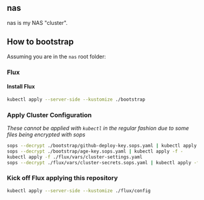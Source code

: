 ## nas

nas is my NAS "cluster".

## How to bootstrap

Assuming you are in the `nas` root folder:

### Flux

#### Install Flux

```sh
kubectl apply --server-side --kustomize ./bootstrap
```

### Apply Cluster Configuration

_These cannot be applied with `kubectl` in the regular fashion due to some files being encrypted with sops_

```sh
sops --decrypt ./bootstrap/github-deploy-key.sops.yaml | kubectl apply -f -
sops --decrypt ./bootstrap/age-key.sops.yaml | kubectl apply -f -
kubectl apply -f ./flux/vars/cluster-settings.yaml
sops --decrypt ./flux/vars/cluster-secrets.sops.yaml | kubectl apply -f -

```

### Kick off Flux applying this repository

```sh
kubectl apply --server-side --kustomize ./flux/config
```

